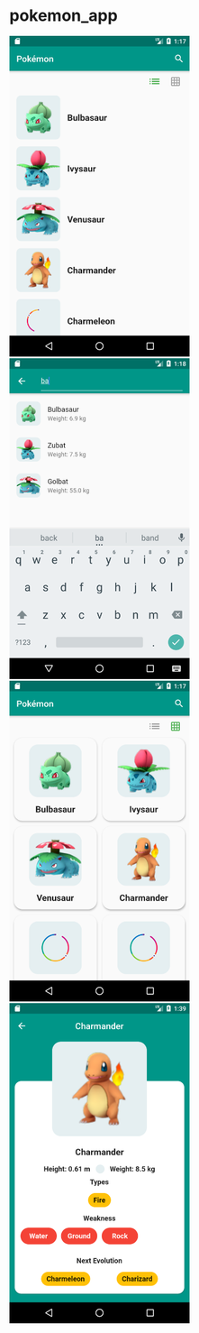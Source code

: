 # pokemon_app

<img src="Screenshot_1558207070.png" width="320"> 
<img src="Screenshot_1558207092.png" width="320"> 
<img src="Screenshot_1558207064.png" width="320">
<img src="Screenshot_1558208359.png" width="320">




